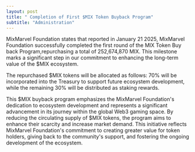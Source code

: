 ```yaml
---
layout: post
title: " Completion of First $MIX Token Buyback Program"
subtitle: "Administration"
---
```


MixMarvel Foundation states that reported in January 21 2025, MixMarvel Foundation successfully completed the first round of the ​​MIX Token Buy back Program,repurchasing a total of ​252,674,870 MIX. This milestone marks a significant step in our commitment to enhancing the long-term value of the $MIX ecosystem.

The repurchased $MIX tokens will be allocated as follows: 70% will be incorporated into the Treasury to support future ecosystem development, while the remaining 30% will be distributed as staking rewards.

This $MIX buyback program emphasizes the MixMarvel Foundation's dedication to ecosystem development and represents a significant advancement in its journey within the global Web3 gaming space. By reducing the circulating supply of $MIX tokens, the program aims to enhance their scarcity and increase market demand. This initiative reflects MixMarvel Foundation's commitment to creating greater value for token holders, giving back to the community's support, and fostering the ongoing development of the ecosystem.


